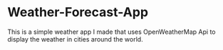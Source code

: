 # Weather-Forecast-App

This is a simple weather app I made that uses OpenWeatherMap Api to display the weather in cities around the world. 
